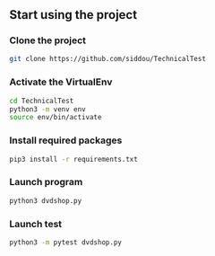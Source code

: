 #

## Start using the project

### Clone the project

```bash
git clone https://github.com/siddou/TechnicalTest
```

### Activate the VirtualEnv

```bash
cd TechnicalTest
python3 -m venv env
source env/bin/activate
```

### Install required packages

```bash
pip3 install -r requirements.txt
```

### Launch program

```bash
python3 dvdshop.py
```

### Launch test

```bash
python3 -m pytest dvdshop.py
```
